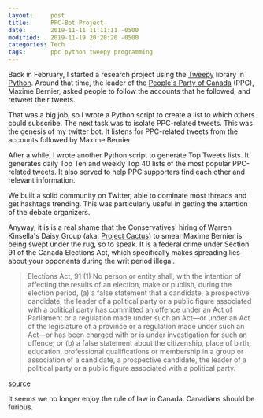```yaml
---
layout:     post
title:      PPC-Bot Project
date:       2019-11-11 11:11:11 -0500
modified:   2019-11-19 20:20:20 -0500
categories: Tech
tags:       ppc python tweepy programming
---
```


Back in February, I started a research project using the 
[Tweepy][tweepy] library in [Python][python].  Around that time, the 
leader of the [People's Party of Canada][ppc] (PPC), Maxime Bernier, 
asked people to follow the accounts that he followed, and retweet their 
tweets.

That was a big job, so I wrote a Python script to create a list to 
which others could subscribe.  The next task was to isolate PPC-related 
tweets.  This was the genesis of my twitter bot.  It listens for 
PPC-related tweets from the accounts followed by Maxime Bernier.

After a while, I wrote another Python script to generate Top Tweets 
lists.  It generates daily Top Ten and weekly Top 40 lists of the most 
popular PPC-related tweets.  It also served to help PPC supporters find 
each other and relevant information.

We built a solid community on Twitter, able to dominate most threads 
and get hashtags trending.  This was particularly useful in getting the 
attention of the debate organizers.

Anyway, it is is a real shame that the Conservatives' hiring of Warren 
Kinsella's Daisy Group (aka. [Project Cactus][cactus]) to smear Maxime 
Bernier is being swept under the rug, so to speak.  It is a federal 
crime under Section 91 of the Canada Elections Act, which specifically 
makes spreading lies about your opponents during the writ period 
illegal.

> Elections Act, 91 (1) No person or entity shall, with the intention 
> of affecting the results of an election, make or publish, during the 
> election period, (a) a false statement that a candidate, a 
> prospective candidate, the leader of a political party or a 
> public figure associated with a political party has committed an 
> offence under an Act of Parliament or a regulation made under such 
> an Act—or under an Act of the legislature of a province or a 
> regulation made under such an Act—or has been charged with or is 
> under investigation for such an offence; or (b) a false statement 
> about the citizenship, place of birth, education, professional 
> qualifications or membership in a group or association of a 
> candidate, a prospective candidate, the leader of a political party 
> or a public figure associated with a political party.

[source][cea91]

It seems we no longer enjoy the rule of law in Canada.  Canadians should 
be furious.


[cea91]:    https://www.cbc.ca/news/politics/elections-canada-section-91-2019-election-1.5345250
[ppc]:      https://peoplespartyofcanada.ca/?recruiter_id=964689
[cactus]:   https://www.theglobeandmail.com/politics/article-kinsella-firm-hired-to-seek-and-destroy-berniers-peoples-party/
[python]:   https://python.org
[tweepy]:   https://pypi.org/project/tweepy


